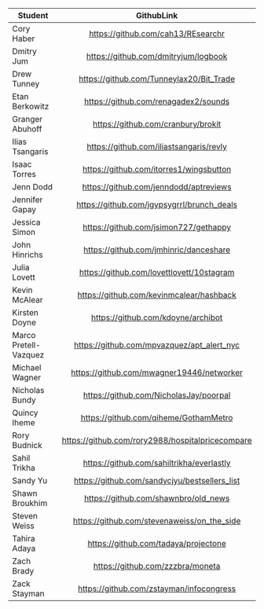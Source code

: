 |Student | GithubLink
| ------------- |:-----:|
Cory Haber | https://github.com/cah13/REsearchr
Dmitry Jum | https://github.com/dmitryjum/logbook
Drew Tunney | https://github.com/Tunneylax20/Bit_Trade
Etan Berkowitz | https://github.com/renagadex2/sounds
Granger Abuhoff | https://github.com/cranbury/brokit
Ilias Tsangaris | https://github.com/iliastsangaris/revly
Isaac Torres | https://github.com/itorres1/wingsbutton
Jenn Dodd | https://github.com/jenndodd/aptreviews
Jennifer Gapay | https://github.com/jgypsygrrl/brunch_deals
Jessica Simon | https://github.com/jsimon727/gethappy
John Hinrichs | https://github.com/jmhinric/danceshare
Julia Lovett | https://github.com/lovettlovett/10stagram
Kevin McAlear | https://github.com/kevinmcalear/hashback
Kirsten Doyne | https://github.com/kdoyne/archibot
Marco Pretell-Vazquez | https://github.com/mpvazquez/apt_alert_nyc
Michael Wagner | https://github.com/mwagner19446/networker
Nicholas Bundy | https://github.com/NicholasJay/poorpal
Quincy Iheme | https://github.com/qiheme/GothamMetro
Rory Budnick | https://github.com/rory2988/hospitalpricecompare
Sahil Trikha | https://github.com/sahiltrikha/everlastly
Sandy Yu | https://github.com/sandycjyu/bestsellers_list
Shawn Broukhim | https://github.com/shawnbro/old_news
Steven Weiss | https://github.com/stevenaweiss/on_the_side
Tahira Adaya | https://github.com/tadaya/projectone
Zach Brady | https://github.com/zzzbra/moneta
Zack Stayman | https://github.com/zstayman/infocongress